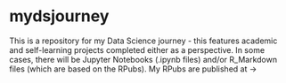 # mydsjourney
This is a repository for my Data Science journey - this features academic and self-learning projects completed either as a perspective. In some cases, there will be Jupyter Notebooks (.ipynb files) and/or R_Markdown files (which are based on the RPubs). My RPubs are published at -> 

